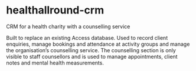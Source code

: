 # healthallround-crm
CRM for a health charity with a counselling service

Built to replace an existing Access database. Used to record client enquiries, manage bookings and attendance at activity groups and manage the organisation’s counselling service. The counselling section is only visible to staff counsellors and is used to manage appointments, client notes and mental health measurements.
